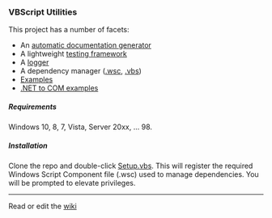 ### VBScript Utilities

This project has a number of facets:

- An [automatic documentation generator]
- A lightweight [testing framework]
- A [logger]
- A dependency manager ([.wsc], [.vbs])
- [Examples]  
- [.NET to COM examples]

##### Requirements

Windows 10, 8, 7, Vista, Server 20xx, ... 98.

##### Installation

Clone the repo and double-click [Setup.vbs]. 
This will register the required Windows Script Component 
file (.wsc) used to manage dependencies. You will be 
prompted to elevate privileges.

---

Read or edit the [wiki](../../wiki)

[automatic documentation generator]: examples/documentation%20generator/Generate-the-docs.vbs 
[testing framework]: class/TestingFramework.vbs
[logger]: class/VBSLogger.vbs
[.wsc]: class/includer.wsc
[.vbs]: class/includer.vbs
[Examples]: examples
[.NET to COM examples]: .NetToCom
[Setup.vbs]: Setup.vbs
